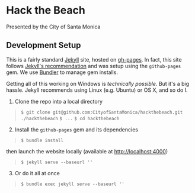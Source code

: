 # Hack the Beach

Presented by the City of Santa Monica

## Development Setup

This is a fairly standard [Jekyll](http://jekyllrb.com/) site, hosted on [gh-pages](https://pages.github.com/).
In fact, this site follows [Jekyll's recommendation](http://jekyllrb.com/docs/github-pages/) and was setup using the
`github-pages` gem. We use [Bundler](http://bundler.io/) to manage gem installs.

Getting all of this working on Windows is *technically possible*. But it's a big hassle. Jekyll recommends using
Linux (e.g. Ubuntu) or OS X, and so do I.

  1. Clone the repo into a local directory
  
  > `$ git clone git@github.com:CityofSantaMonica/hackthebeach.git ./hackthebeach`
  > `$ ...`
  > `$ cd hackthebeach`
  
  2. Install the `github-pages` gem and its dependencies
  
  > `$ bundle install`
  
  then launch the website locally (available at [http://localhost:4000](http://localhost:4000))
  
  > `$ jekyll serve --baseurl ''`
  
  3. Or do it all at once
  
  > `$ bundle exec jekyll serve --baseurl ''`